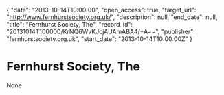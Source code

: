 {
  "date": "2013-10-14T10:00:00", 
  "open_access": true, 
  "target_url": "http://www.fernhurstsociety.org.uk/", 
  "description": null, 
  "end_date": null, 
  "title": "Fernhurst Society, The", 
  "record_id": "20131014T100000/KrNQ6WvKJcjAUAmABA4/+A==", 
  "publisher": "fernhurstsociety.org.uk", 
  "start_date": "2013-10-14T10:00:00Z"
}

# Fernhurst Society, The

None